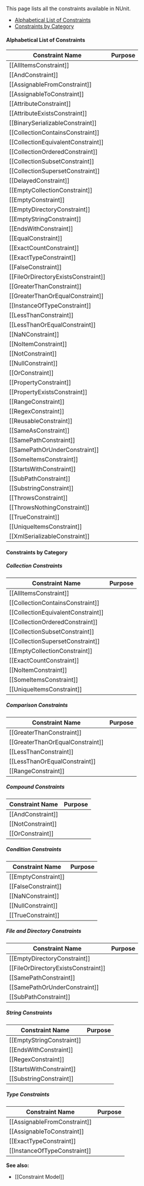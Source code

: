 This page lists all the constraints available in NUnit.
* [Alphabetical List of Constraints](#alphabetical-list-of-constraints)
* [Constraints by Category](#constraints-by-category)

#### Alphabetical List of Constraints

Constraint Name                      | Purpose
-------------------------------------|--------
[[AllItemsConstraint]]               |
[[AndConstraint]]                    |
[[AssignableFromConstraint]]         |
[[AssignableToConstraint]]           |
[[AttributeConstraint]]              |
[[AttributeExistsConstraint]]        |
[[BinarySerializableConstraint]]     |
[[CollectionContainsConstraint]]     |
[[CollectionEquivalentConstraint]]   |
[[CollectionOrderedConstraint]]      |
[[CollectionSubsetConstraint]]       |
[[CollectionSupersetConstraint]]     |
[[DelayedConstraint]]                |
[[EmptyCollectionConstraint]]        |
[[EmptyConstraint]]                  |
[[EmptyDirectoryConstraint]]         |
[[EmptyStringConstraint]]            |
[[EndsWithConstraint]]               |
[[EqualConstraint]]                  |
[[ExactCountConstraint]]             |
[[ExactTypeConstraint]]              |
[[FalseConstraint]]                  |
[[FileOrDirectoryExistsConstraint]]  |
[[GreaterThanConstraint]]            |
[[GreaterThanOrEqualConstraint]]     |
[[InstanceOfTypeConstraint]]         |
[[LessThanConstraint]]               |
[[LessThanOrEqualConstraint]]        |
[[NaNConstraint]]                    |
[[NoItemConstraint]]                 |
[[NotConstraint]]                    |
[[NullConstraint]]                   |
[[OrConstraint]]                     |
[[PropertyConstraint]]               |
[[PropertyExistsConstraint]]         |
[[RangeConstraint]]                  |
[[RegexConstraint]]                  |
[[ReusableConstraint]]               |
[[SameAsConstraint]]                 |
[[SamePathConstraint]]               |
[[SamePathOrUnderConstraint]]        |
[[SomeItemsConstraint]]              |
[[StartsWithConstraint]]             |
[[SubPathConstraint]]                |
[[SubstringConstraint]]              |
[[ThrowsConstraint]]                 |
[[ThrowsNothingConstraint]]          |
[[TrueConstraint]]                   |
[[UniqueItemsConstraint]]            |
[[XmlSerializableConstraint]]        |

#### Constraints by Category

##### Collection Constraints
  
Constraint Name                      | Purpose
-------------------------------------|--------
[[AllItemsConstraint]]               |
[[CollectionContainsConstraint]]     |
[[CollectionEquivalentConstraint]]   |
[[CollectionOrderedConstraint]]      |
[[CollectionSubsetConstraint]]       |
[[CollectionSupersetConstraint]]     |
[[EmptyCollectionConstraint]]        |
[[ExactCountConstraint]]             |
[[NoItemConstraint]]                 |
[[SomeItemsConstraint]]              |
[[UniqueItemsConstraint]]            |

##### Comparison Constraints
Constraint Name                      | Purpose
-------------------------------------|--------
[[GreaterThanConstraint]]            |
[[GreaterThanOrEqualConstraint]]     |
[[LessThanConstraint]]               |
[[LessThanOrEqualConstraint]]        |
[[RangeConstraint]]                  |

##### Compound Constraints
Constraint Name                      | Purpose
-------------------------------------|--------
[[AndConstraint]]                    |
[[NotConstraint]]                    |
[[OrConstraint]]                     |

##### Condition Constraints
Constraint Name                      | Purpose
-------------------------------------|--------
[[EmptyConstraint]]                  |
[[FalseConstraint]]                  |
[[NaNConstraint]]                    |
[[NullConstraint]]                   |
[[TrueConstraint]]                   |

##### File and Directory Constraints
Constraint Name                      | Purpose
-------------------------------------|--------
[[EmptyDirectoryConstraint]]         |
[[FileOrDirectoryExistsConstraint]]  |
[[SamePathConstraint]]               |
[[SamePathOrUnderConstraint]]        |
[[SubPathConstraint]]                |

##### String Constraints
Constraint Name                      | Purpose
-------------------------------------|--------
[[EmptyStringConstraint]]            |
[[EndsWithConstraint]]               |
[[RegexConstraint]]                  |
[[StartsWithConstraint]]             |
[[SubstringConstraint]]              |

##### Type Constraints
Constraint Name                      | Purpose
-------------------------------------|--------
[[AssignableFromConstraint]]         |
[[AssignableToConstraint]]           |
[[ExactTypeConstraint]]              |
[[InstanceOfTypeConstraint]]         |

**See also:**
 * [[Constraint Model]]
   